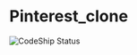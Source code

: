 # Pinterest_clone

![CodeShip Status](https://codeship.com/projects/e98eee20-485b-0133-a088-1a1bdb65cff7/status?tag=v1.0.0)
